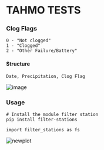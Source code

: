 # TAHMO TESTS

### Clog Flags
```
0 - "Not clogged"
1 - "Clogged"
2 - "Other Failure/Battery"
```

#### Structure 
```
Date, Precipitation, Clog Flag
```

![image](https://user-images.githubusercontent.com/88529649/216898684-a8aa6afc-e97f-4798-bfc3-bc44064acae6.png)

### Usage 
```
# Install the module filter station
pip install filter-stations
```
``` 
import filter_stations as fs
```

![newplot](https://github.com/DeKUT-DSAIL/bson/assets/88529649/b60f7326-4198-4e58-9ccb-5f64b848ce83)


